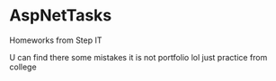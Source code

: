 # AspNetTasks
Homeworks  from Step IT 

U can find there some mistakes it is not portfolio lol just practice from college 
